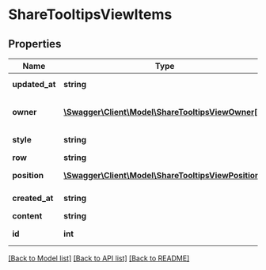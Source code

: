 # ShareTooltipsViewItems

## Properties
Name | Type | Description | Notes
------------ | ------------- | ------------- | -------------
**updated_at** | **string** | Tooltip date updated | 
**owner** | [**\Swagger\Client\Model\ShareTooltipsViewOwner[]**](ShareTooltipsViewOwner.md) | Playlist owner details | 
**style** | **string** | Tooltip style | 
**row** | **string** | Tooltip row | 
**position** | [**\Swagger\Client\Model\ShareTooltipsViewPosition[]**](ShareTooltipsViewPosition.md) | Tooltip position | 
**created_at** | **string** | Tooltip date created | 
**content** | **string** | Tooltip text | 
**id** | **int** | ID of the tooltip | 

[[Back to Model list]](../README.md#documentation-for-models) [[Back to API list]](../README.md#documentation-for-api-endpoints) [[Back to README]](../README.md)


